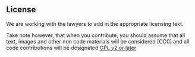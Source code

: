 ## License

We are working with the lawyers to add in the appropriate licensing text.

Take note however, that when you contribute, you should assume that all text, images and other non code materials will be considered [CC0] and all code contributions will be designated [GPL v2 or later](https://wordpress.org/about/license/)

